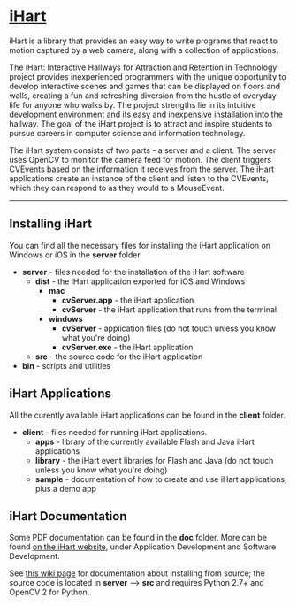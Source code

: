 # [iHart](http://ihart-mhc.github.io/)

iHart is a library that provides an easy way to write programs that react to motion captured by a web camera, along with a collection of applications.

The iHart: Interactive Hallways for Attraction and Retention in Technology project provides inexperienced programmers with the unique opportunity to develop interactive scenes and games that can be displayed on floors and walls, creating a fun and refreshing diversion from the hustle of everyday life for anyone who walks by. The project strengths lie in its intuitive development environment and its easy and inexpensive installation into the hallway. The goal of the iHart project is to attract and inspire students to pursue careers in computer science and information technology.

The iHart system consists of two parts - a server and a client. The server uses OpenCV to monitor the camera feed for motion. The client triggers CVEvents based on the information it receives from the server. The iHart applications create an instance of the client and listen to the CVEvents, which they can respond to as they would to a MouseEvent.

***

## Installing iHart  
You can find all the necessary files for installing the iHart application on Windows or iOS in the __server__ folder.  

* __server__ - files needed for the installation of the iHart software
    * __dist__ - the iHart application exported for iOS and Windows
        * __mac__
            * __cvServer.app__ - the iHart application
            * __cvServer__ - the iHart application that runs from the terminal
        * __windows__
            * __cvServer__ - application files (do not touch unless you know what you're doing)
            * __cvServer.exe__ - the iHart application
    * __src__ - the source code for the iHart application
* __bin__ - scripts and utilities

## iHart Applications  
All the curently available iHart applications can be found in the __client__ folder.  

* __client__ - files needed for running iHart applications.
    * __apps__ - library of the currently available Flash and Java iHart applications
    * __library__ - the iHart event libraries for Flash and Java (do not touch unless you know what you're doing)
    * __sample__ - documentation of how to create and use iHart applications, plus a demo app


## iHart Documentation
Some PDF documentation can be found in the __doc__ folder. More can be found [on the iHart website](http://ihart-mhc.github.io/), under Application Development and Software Development.

See [this wiki page](https://github.com/ihart-mhc/ihart/wiki/Server-Development) for documentation about installing from source; the source code is located in __server__ --> __src__ and requires Python 2.7+ and OpenCV 2 for Python.
